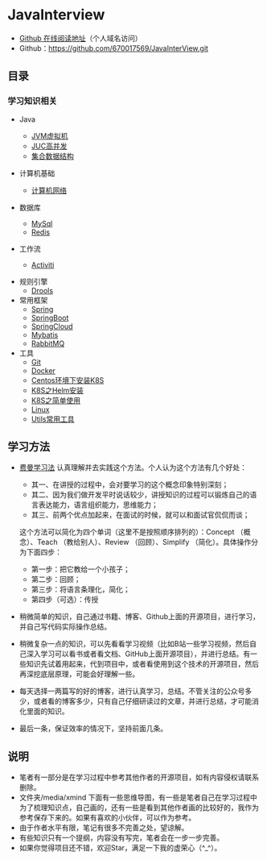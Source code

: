 # JavaInterview




- [Github 在线阅读地址](https://www.snowee.xyz)（个人域名访问）
- Github：https://github.com/670017569/JavaInterView.git
## 目录

### 学习知识相关

* Java

  * [JVM虚拟机](./docs/JVM.md)
  * [JUC高并发](./docs/JUC.md)
  * [集合数据结构](./docs/Collection.md)
* 计算机基础 

  * [计算机网络](./docs/NetWork.md)   
* 数据库
  - [MySql](./docs/MySql.md)  
  - [Redis](./docs/Redis.md) 
* 工作流
  - [Activiti](./docs/Activiti.md)

- 规则引擎
  - [Drools](./docs/Drools.md)
- 常用框架
  - [Spring](./docs/Spring.md)  
  - [SpringBoot](./docs/SpringBoot.md)
  - [SpringCloud](./docs/SpringCloud.md)
  - [Mybatis](./docs/Mybatis.md)
  - [RabbitMQ](./docs/RabbitMQ.md)
- 工具
  - [Git](./docs/Git.md)
  - [Docker](./docs/Docker.md)
  - [Centos环境下安装K8S](./docs/Centos&kubernetes.md)
  - [K8S之Helm安装](./docs/helm.md)
  - [K8S之简单使用](./docs/k8s.md)
  - [Linux](./docs/Linux.md)
  - [Utils常用工具](./docs/Utils.md)
  



## 学习方法

- [费曼学习法](https://baike.baidu.com/item/%E8%B4%B9%E6%9B%BC%E5%AD%A6%E4%B9%A0%E6%B3%95/50895393?fr=aladdin)  认真理解并去实践这个方法。个人认为这个方法有几个好处：

  - 其一、在讲授的过程中，会对要学习的这个概念印象特别深刻；
  - 其二、因为我们做开发平时说话较少，讲授知识的过程可以锻炼自己的语言表达能力，语言组织能力，思维能力；
  - 其三、前两个优点加起来，在面试的时候，就可以和面试官侃侃而谈；

  这个方法可以简化为四个单词（这里不是按照顺序排列的）：Concept （概念）、Teach （教给别人）、Review （回顾）、Simplify （简化）。具体操作分为下面四步：

  - 第一步：把它教给一个小孩子；
  - 第二步：回顾；
  - 第三步：将语言条理化，简化；
  - 第四步（可选）：传授

- 稍微简单的知识，自己通过书籍、博客、Github上面的开源项目，进行学习，并自己写代码实际操作总结。

- 稍微复杂一点的知识，可以先看看学习视频（比如B站一些学习视频，然后自己深入学习可以看书或者看文档、GitHub上面开源项目），并进行总结。有一些知识先试着用起来，代到项目中，或者看使用到这个技术的开源项目，然后再深挖底层原理，可能会好理解一些。

- 每天选择一两篇写的好的博客，进行认真学习，总结。不管关注的公众号多少，或者看的博客多少，只有自己仔细研读过的文章，并进行总结，才可能消化里面的知识。

- 最后一条，保证效率的情况下，坚持前面几条。



## 说明

- 笔者有一部分是在学习过程中参考其他作者的开源项目，如有内容侵权请联系删除。
- 文件夹/media/xmind 下面有一些思维导图，有一些是笔者自己在学习过程中为了梳理知识点，自己画的，还有一些是看到其他作者画的比较好的，我作为参考保存下来的。如果有喜欢的小伙伴，可以作为参考。
- 由于作者水平有限，笔记有很多不完善之处，望谅解。
- 有些知识只有一个提纲，内容没有写完，笔者会在一步一步完善。
- 如果你觉得项目还不错，欢迎Star，满足一下我的虚荣心（^_^）。
